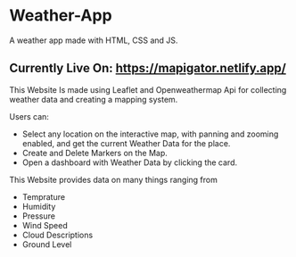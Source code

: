 # Weather-App
A weather app made with HTML, CSS and JS.

## Currently Live On: https://mapigator.netlify.app/


This Website Is made using Leaflet and Openweathermap Api for collecting weather data and creating a mapping system. 

Users can: 
 - Select any location on the interactive map, with panning and zooming enabled, and get the current Weather Data for the place.
 - Create and Delete Markers on the Map.
 - Open a dashboard with Weather Data by clicking the card. 
 
 
 This Website provides data on many things ranging from
   - Temprature
   - Humidity
   - Pressure
   - Wind Speed
   - Cloud Descriptions
   - Ground Level
   
   
   
